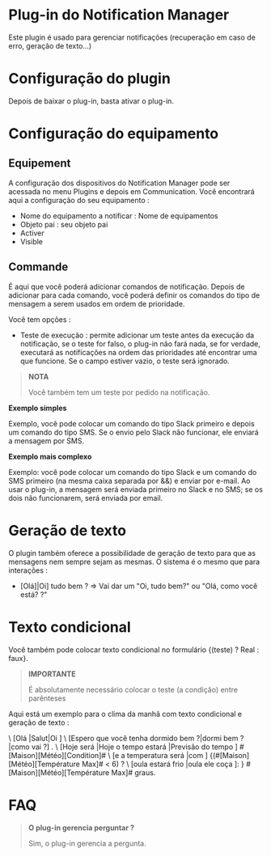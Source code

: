 # Plug-in do Notification Manager

Este plugin é usado para gerenciar notificações (recuperação em caso de erro, geração de texto...)

# Configuração do plugin

Depois de baixar o plug-in, basta ativar o plug-in.

# Configuração do equipamento

## Equipement

A configuração dos dispositivos do Notification Manager pode ser acessada no menu Plugins e depois em Communication. Você encontrará aqui a configuração do seu equipamento :

- Nome do equipamento a notificar : Nome de equipamentos
- Objeto pai : seu objeto pai
- Activer
- Visible

## Commande

É aqui que você poderá adicionar comandos de notificação. Depois de adicionar para cada comando, você poderá definir os comandos do tipo de mensagem a serem usados em ordem de prioridade.

Você tem opções :

- Teste de execução : permite adicionar um teste antes da execução da notificação, se o teste for falso, o plug-in não fará nada, se for verdade, executará as notificações na ordem das prioridades até encontrar uma que funcione. Se o campo estiver vazio, o teste será ignorado.

> **NOTA**
>
> Você também tem um teste por pedido na notificação.


**Exemplo simples**

Exemplo, você pode colocar um comando do tipo Slack primeiro e depois um comando do tipo SMS. Se o envio pelo Slack não funcionar, ele enviará a mensagem por SMS.

**Exemplo mais complexo**

Exemplo: você pode colocar um comando do tipo Slack e um comando do SMS primeiro (na mesma caixa separada por &&) e enviar por e-mail. Ao usar o plug-in, a mensagem será enviada primeiro no Slack e no SMS; se os dois não funcionarem, será enviada por email.

# Geração de texto

O plugin também oferece a possibilidade de geração de texto para que as mensagens nem sempre sejam as mesmas. O sistema é o mesmo que para interações :

- [Olá]|Oi] tudo bem ? => Vai dar um "Oi, tudo bem?" ou "Olá, como você está? ?"

# Texto condicional

Você também pode colocar texto condicional no formulário {(teste) ? Real : faux}.

> **IMPORTANTE**
>
> É absolutamente necessário colocar o teste (a condição) entre parênteses

Aqui está um exemplo para o clima da manhã com texto condicional e geração de texto :

\ [Olá \|Salut\|Oi \] \ [Espero que você tenha dormido bem ?\|dormi bem ?\|como vai ?\] . \ [Hoje será \|Hoje o tempo estará \|Previsão do tempo \] \#[Maison\]\[Météo\]\[Condition\]\# \ [e a temperatura será \|com \] {(\#\[Maison\]\[Météo\]\[Température Max\]\# < 6) ? \ [oula estará frio \|oula ele coça \]: } \#\[Maison\]\[Météo\]\[Température Max\]\# graus.

# FAQ

>**O plug-in gerencia perguntar ?**
>
>Sim, o plug-in gerencia a pergunta.
